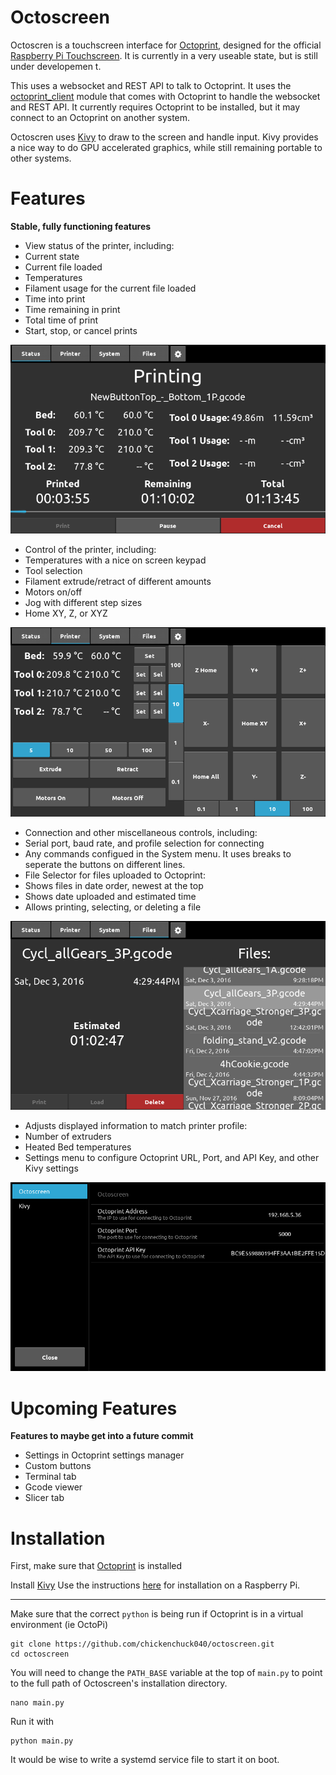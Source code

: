 Octoscreen
===

Octoscren is a touchscreen interface for [Octoprint](https://github.com/foosel/OctoPrint), designed for the official [Raspberry Pi Touchscreen](https://www.raspberrypi.org/products/raspberry-pi-touch-display/). It is currently in a very useable state, but is still under developemen
t.

This uses a websocket and REST API to talk to Octoprint. It uses the [octoprint_client](https://github.com/foosel/OctoPrint/tree/master/src/octoprint_client) module that comes with Octoprint to handle the websocket and REST API. It currently requires Octoprint to be installed, but it may connect to an Octoprint on another system.

Octoscren uses [Kivy](http://kivy.org/#home) to draw to the screen and handle input. Kivy provides a nice way to do GPU accelerated graphics, while still remaining portable to other systems.

Features
===
**Stable, fully functioning features**

 - View status of the printer, including:
  - Current state
  - Current file loaded
  - Temperatures
  - Filament usage for the current file loaded
  - Time into print
  - Time remaining in print
  - Total time of print
  - Start, stop, or cancel prints
  
  ![Status Picture](https://raw.githubusercontent.com/chickenchuck040/octoscreen/master/screenshots/status_printing.png)
  
 - Control of the printer, including:
  - Temperatures with a nice on screen keypad
  - Tool selection
  - Filament extrude/retract of different amounts
  - Motors on/off
  - Jog with different step sizes
  - Home XY, Z, or XYZ
  
  ![Printer Picture](https://raw.githubusercontent.com/chickenchuck040/octoscreen/master/screenshots/printer.png)
  
 - Connection and other miscellaneous controls, including:
  - Serial port, baud rate, and profile selection for connecting
  - Any commands configued in the System menu. It uses breaks to seperate the buttons on different lines.
 - File Selector for files uploaded to Octoprint:
  - Shows files in date order, newest at the top
  - Shows date uploaded and estimated time
  - Allows printing, selecting, or deleting a file
  
  ![Files Picture](https://raw.githubusercontent.com/chickenchuck040/octoscreen/master/screenshots/files.png)
  
 - Adjusts displayed information to match printer profile:
  - Number of extruders
  - Heated Bed temperatures
 - Settings menu to configure Octoprint URL, Port, and API Key, and other Kivy settings
 
  ![Settings Picture](https://raw.githubusercontent.com/chickenchuck040/octoscreen/master/screenshots/settings.png)

Upcoming Features
===
**Features to maybe get into a future commit**

 - Settings in Octoprint settings manager
 - Custom buttons
 - Terminal tab
 - Gcode viewer
 - Slicer tab

Installation
===

First, make sure that [Octoprint](https://github.com/foosel/OctoPrint) is installed

Install [Kivy](http://kivy.org/#home)
Use the instructions [here](https://kivy.org/docs/installation/installation-rpi.html) for installation on a Raspberry Pi.

---

Make sure that the correct `python` is being run if Octoprint is in a virtual environment (ie OctoPi)
```
git clone https://github.com/chickenchuck040/octoscreen.git
cd octoscreen
```

You will need to change the `PATH_BASE` variable at the top of `main.py` to point to the full path of Octoscreen's installation directory.
```
nano main.py
```

Run it with
```
python main.py
```

It would be wise to write a systemd service file to start it on boot.
